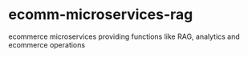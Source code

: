 # ecomm-microservices-rag
ecommerce microservices providing functions like RAG, analytics and ecommerce operations

